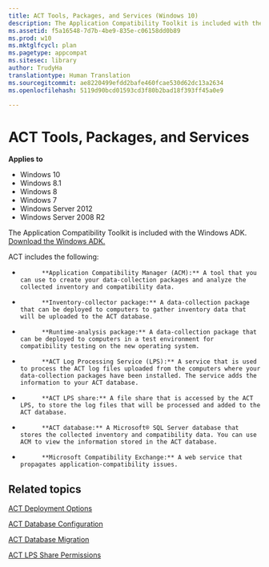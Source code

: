 ```yaml
---
title: ACT Tools, Packages, and Services (Windows 10)
description: The Application Compatibility Toolkit is included with the Windows ADK. Download the Windows ADK.
ms.assetid: f5a16548-7d7b-4be9-835e-c06158dd0b89
ms.prod: w10
ms.mktglfcycl: plan
ms.pagetype: appcompat
ms.sitesec: library
author: TrudyHa
translationtype: Human Translation
ms.sourcegitcommit: ae8220499efdd2bafe460fcae530d62dc13a2634
ms.openlocfilehash: 5119d90bcd01593cd3f80b2bad18f393ff45a0e9

---
```


# ACT Tools, Packages, and Services


**Applies to**

-   Windows 10
-   Windows 8.1
-   Windows 8
-   Windows 7
-   Windows Server 2012
-   Windows Server 2008 R2

The Application Compatibility Toolkit is included with the Windows ADK. [Download the Windows ADK.](http://go.microsoft.com/fwlink/p/?LinkId=526740)

ACT includes the following:

-   
            **Application Compatibility Manager (ACM):** A tool that you can use to create your data-collection packages and analyze the collected inventory and compatibility data.

-   
            **Inventory-collector package:** A data-collection package that can be deployed to computers to gather inventory data that will be uploaded to the ACT database.

-   
            **Runtime-analysis package:** A data-collection package that can be deployed to computers in a test environment for compatibility testing on the new operating system.

-   
            **ACT Log Processing Service (LPS):** A service that is used to process the ACT log files uploaded from the computers where your data-collection packages have been installed. The service adds the information to your ACT database.

-   
            **ACT LPS share:** A file share that is accessed by the ACT LPS, to store the log files that will be processed and added to the ACT database.

-   
            **ACT database:** A Microsoft® SQL Server database that stores the collected inventory and compatibility data. You can use ACM to view the information stored in the ACT database.

-   
            **Microsoft Compatibility Exchange:** A web service that propagates application-compatibility issues.

## Related topics


[ACT Deployment Options](act-deployment-options.md)

[ACT Database Configuration](act-database-configuration.md)

[ACT Database Migration](act-database-migration.md)

[ACT LPS Share Permissions](act-lps-share-permissions.md)

 

 








<!--HONumber=Jun16_HO4-->


